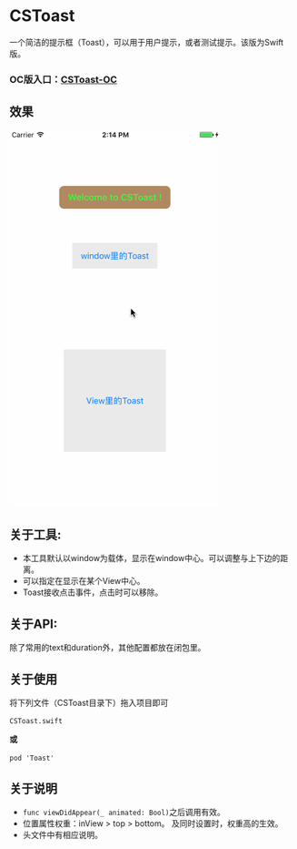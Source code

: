 # CSToast

一个简洁的提示框（Toast），可以用于用户提示，或者测试提示。该版为Swift版。

### OC版入口：[CSToast-OC](https://github.com/JoslynWu/CSToast-OC.git)

## 效果

![](/effect/CSToast.gif)

##  关于工具:

 - 本工具默认以window为载体，显示在window中心。可以调整与上下边的距离。
 - 可以指定在显示在某个View中心。
 - Toast接收点击事件，点击时可以移除。
 
##  关于API:

 除了常用的text和duration外，其他配置都放在闭包里。
 
##  关于使用

将下列文件（CSToast目录下）拖入项目即可

```
CSToast.swift
```

**或**

`pod 'Toast'`
 
##  关于说明

- `func viewDidAppear(_ animated: Bool)`之后调用有效。
- 位置属性权重：inView > top > bottom。 及同时设置时，权重高的生效。
- 头文件中有相应说明。
